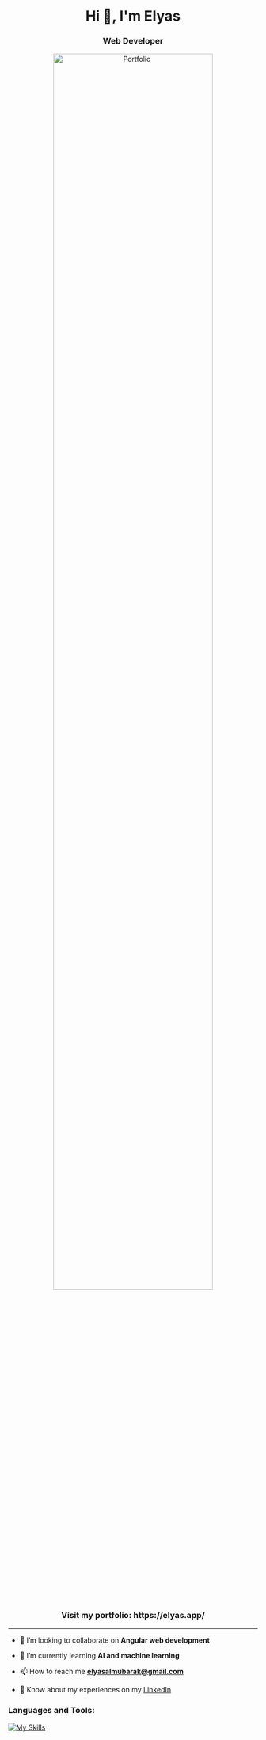 <h1 align="center">Hi 👋, I'm Elyas</h1>
<h3 align="center">Web Developer</h3>
<div align="center">
 <img src="https://github.com/Elyas1422/elyas1422/assets/79568124/f18eddc0-dad2-43b3-8f25-fbd85c97f37b" alt="Portfolio" width="80%"/>  
</div>

<h3 align="center"><strong>Visit my portfolio: </strong> <a href="https://elyas.app/"></a>https://elyas.app/</h3>

------------------

- 🤝 I’m looking to collaborate on **Angular web development**

- 🌱 I’m currently learning **AI and machine learning**

- 📫 How to reach me **elyasalmubarak@gmail.com**

- 📄 Know about my experiences on my <a href="https://www.linkedin.com/in/elyas-almubarak/](https://www.linkedin.com/in/elyas-almubarak/">LinkedIn</a>



<h3 align="left">Languages and Tools:</h3>

[![My Skills](https://skillicons.dev/icons?i=angular,ts,js,html,css,tailwind,bootstrap,figma,python,fastapi,nodejs,expressjs,mysql,git)](https://skillicons.dev)

